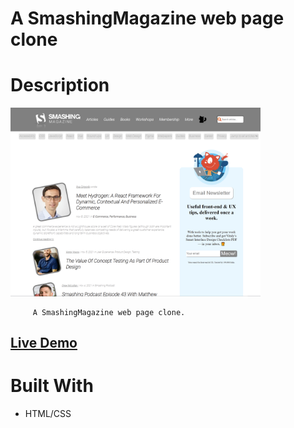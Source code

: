 # A SmashingMagazine web page clone

# Description

[<img alt="" width="400px" src="images/example.png" />](https://samgliu.github.io/THO-css-smashingmagazine-page/)

         A SmashingMagazine web page clone.

[<h2>Live Demo</h2>](https://samgliu.github.io/THO-css-smashingmagazine-page/)

# Built With

-   HTML/CSS
